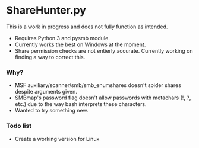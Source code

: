 # ShareHunter.py
This is a work in progress and does not fully function as intended.

* Requires Python 3 and pysmb module. 
* Currently works the best on Windows at the moment.
* Share permission checks are not entierly accurate. Currently working on finding a way to correct this.

### Why?
* MSF auxiliary/scanner/smb/smb_enumshares doesn't spider shares despite arguments given.
* SMBmap's password flag doesn't allow passwords with metachars (!, ?, etc.) due to the way bash interprets these characters.
* Wanted to try something new.

### Todo list
* Create a working version for Linux 
